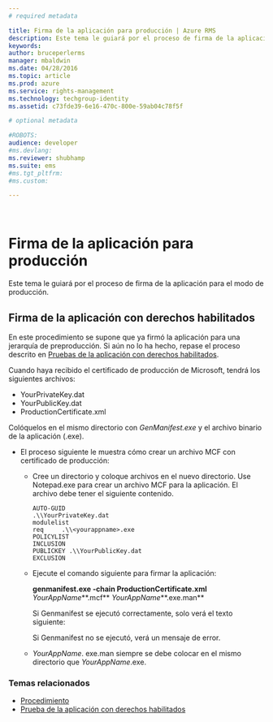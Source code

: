 ```yaml
---
# required metadata

title: Firma de la aplicación para producción | Azure RMS
description: Este tema le guiará por el proceso de firma de la aplicación para el modo de producción.
keywords:
author: bruceperlerms
manager: mbaldwin
ms.date: 04/28/2016
ms.topic: article
ms.prod: azure
ms.service: rights-management
ms.technology: techgroup-identity
ms.assetid: c73fde39-6e16-470c-800e-59ab04c78f5f

# optional metadata

#ROBOTS:
audience: developer
#ms.devlang:
ms.reviewer: shubhamp
ms.suite: ems
#ms.tgt_pltfrm:
#ms.custom:

---
```


﻿
# Firma de la aplicación para producción

Este tema le guiará por el proceso de firma de la aplicación para el modo de producción.

## Firma de la aplicación con derechos habilitados

En este procedimiento se supone que ya firmó la aplicación para una jerarquía de preproducción. Si aún no lo ha hecho, repase el proceso descrito en [Pruebas de la aplicación con derechos habilitados](running-your-first-application.md).

Cuando haya recibido el certificado de producción de Microsoft, tendrá los siguientes archivos:

-   YourPrivateKey.dat
-   YourPublicKey.dat
-   ProductionCertificate.xml

Colóquelos en el mismo directorio con *GenManifest.exe* y el archivo binario de la aplicación (.exe).

-   El proceso siguiente le muestra cómo crear un archivo MCF con certificado de producción:

    -   Cree un directorio y coloque archivos en el nuevo directorio. Use Notepad.exe para crear un archivo MCF para la aplicación. El archivo debe tener el siguiente contenido.

        ``` syntax
        AUTO-GUID
        .\\YourPrivateKey.dat
        modulelist
        req     .\\<yourappname>.exe
        POLICYLIST
        INCLUSION
        PUBLICKEY .\\YourPublicKey.dat
        EXCLUSION
        ```

    -   Ejecute el comando siguiente para firmar la aplicación:

        **genmanifest.exe -chain ProductionCertificate.xml** *YourAppName***.mcf** *YourAppName***.exe.man**

        Si Genmanifest se ejecutó correctamente, solo verá el texto siguiente:

        Si Genmanifest no se ejecutó, verá un mensaje de error.

    -   *YourAppName*. exe.man siempre se debe colocar en el mismo directorio que *YourAppName*.exe.

### Temas relacionados

* [Procedimiento](how-to-use-msipc.md)
* [Prueba de la aplicación con derechos habilitados](running-your-first-application.md)
 

 





<!--HONumber=Apr16_HO3-->


